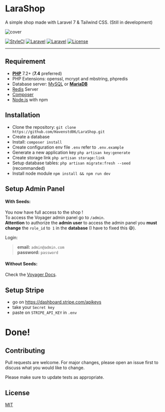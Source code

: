# LaraShop

A simple shop made with Laravel 7 & Tailwind CSS. (Still in development)

![cover](https://user-images.githubusercontent.com/33732634/82132743-6371e380-97e3-11ea-8223-250cde809488.png)

[![StyleCI](https://github.styleci.io/repos/264305448/shield?branch=master)](https://github.styleci.io/repos/264305448)
[![Laravel](https://poser.pugx.org/laravel/framework/d/total.svg)](https://packagist.org/packages/laravel/framework)
[![Laravel](https://poser.pugx.org/laravel/framework/v/stable.svg)](https://packagist.org/packages/laravel/framework)
[![License](https://poser.pugx.org/laravel/framework/license.svg)](https://packagist.org/packages/laravel/framework)

<hr>

## Requirement
- [**PHP**](https://php.net) 7.2+ (**7.4** preferred)
- PHP Extensions: openssl, mcrypt and mbstring, phpredis
- Database server: [MySQL](https://www.mysql.com) or [**MariaDB**](https://mariadb.org)
- [Redis](http://redis.io) Server
- [Composer](https://getcomposer.org)
- [Node.js](https://nodejs.org/) with npm

## Installation
* Clone the repository: `git clone https://github.com/Havenstd06/LaraShop.git`
* Create a database
* Install: `composer install`
* Create configuration env file `.env` refer to `.env.example`
* Generate a new application key `php artisan key:generate`
* Create storage link `php artisan storage:link`
* Setup database tables: `php artisan migrate:fresh --seed` (recommanded)
* Install node module `npm install && npm run dev`

## Setup Admin Panel

#### With Seeds:

You now have full access to the shop !  
To access the Voyager admin panel go to `/admin`.  
**Attention** to authorize the **admin user** to access the admin panel you **must change** the `role_id` to` 1` in the **database** (I have to fixed this 😅).

Login: 
>**email:** `admin@admin.com`   
>**password:** `password`

#### Without Seeds: 
Check the [Voyager Docs](https://github.com/the-control-group/voyager/blob/1.4/README.md#creating-an-admin-user).

## Setup Stripe
* go on https://dashboard.stripe.com/apikeys
* take your `Secret key`
* paste on `STRIPE_API_KEY` in `.env`

# Done!

## Contributing
Pull requests are welcome. For major changes, please open an issue first to discuss what you would like to change.

Please make sure to update tests as appropriate.

## License
[MIT](https://choosealicense.com/licenses/mit/)
